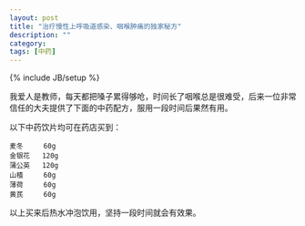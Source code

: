 ```yaml
---
layout: post
title: "治疗慢性上呼吸道感染、咽喉肿痛的独家秘方"
description: ""
category: 
tags: [中药]
---
```

{% include JB/setup %}

我爱人是教师，每天都把嗓子累得够呛，时间长了咽喉总是很难受，后来一位非常信任的大夫提供了下面的中药配方，服用一段时间后果然有用。

以下中药饮片均可在药店买到：	

	麦冬     60g
	金银花   120g
	蒲公英   120g
	山楂     60g
	薄荷     60g
	黄芪     60g

以上买来后热水冲泡饮用，坚持一段时间就会有效果。


